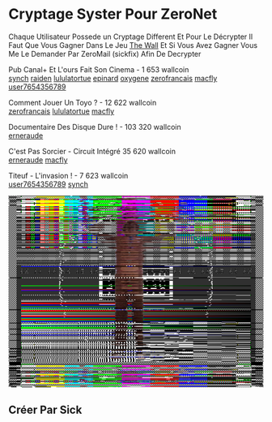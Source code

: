 # Cryptage Syster Pour ZeroNet

Chaque Utilisateur Possede un Cryptage Different Et Pour Le Décrypter Il Faut Que Vous Gagner Dans Le Jeu [The Wall](http://127.0.0.1:43110/1WALLz8v6MhfV9j3M4v719aabA9WVsXA4/) Et Si Vous Avez Gagner Vous Me Le Demander Par ZeroMail (sickfix) Afin De Decrypter

Pub Canal+ Et L'ours Fait Son Cinema - 1 653 wallcoin  
[synch](ours_synch.mp4) [raiden](ours_raiden.mp4) [lululatortue](ours_lululatortue.mp4) [epinard](ours_epinard.mp4) [oxygene](ours_oxygene.mp4) [zerofrancais](ours_zerofrancais.mp4) [macfly](ours_macfly.mp4) [user7654356789](ours_user7654356789.mp4)

Comment Jouer Un Toyo ? - 12 622 wallcoin  
[zerofrancais](toyo_zerofrancais.mp4) [lululatortue](toyo_lululatortue.mp4) [macfly](toyo_macfly.mp4)

Documentaire Des Disque Dure ! - 103 320 wallcoin  
[erneraude](disc_erneraude.mp4)

C'est Pas Sorcier - Circuit Intégré 35 620 wallcoin  
[erneraude](circ_erneraude.mp4) [macfly](circ_macfly.mp4)

Titeuf - L'invasion ! - 7 623 wallcoin  
[user7654356789](invasion_user7654356789.mp4) [synch](invasion_synch.mp4)

![](sick_syster.png)

## Créer Par Sick